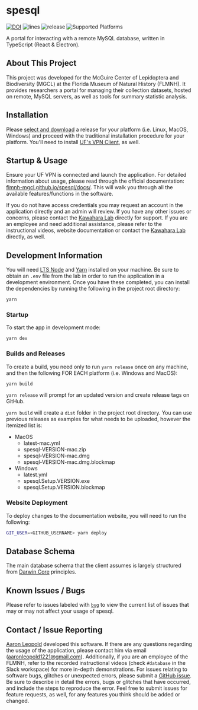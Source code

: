 # spesql

[![DOI](https://zenodo.org/badge/226447097.svg)](https://zenodo.org/badge/latestdoi/226447097) ![lines](https://img.shields.io/tokei/lines/github/FLMNH-MGCL/spesql?color=orange&label=Total%20Lines) ![release](https://img.shields.io/github/v/release/FLMNH-MGCL/spesql?color=green&include_prereleases&label=Latest%20Release) ![Supported Platforms](https://camo.githubusercontent.com/a50c47295f350646d08f2e1ccd797ceca3840e52/68747470733a2f2f696d672e736869656c64732e696f2f62616467652f706c6174666f726d2d6d61634f5325323025374325323057696e646f77732532302537432532304c696e75782d6c69676874677265792e737667)

A portal for interacting with a remote MySQL database, written in TypeScript (React & Electron).

## About This Project

This project was developed for the McGuire Center of Lepidoptera and Biodiversity (MGCL) at the Florida Museum of Natural History (FLMNH). It provides researchers a portal for managing their collection datasets, hosted on remote, MySQL servers, as well as tools for summary statistic analysis.

## Installation

Please <a href="https://github.com/FLMNH-MGCL/spesql/releases" target='_blank'>select and download</a> a release for your platform (i.e. Linux, MacOS, Windows) and proceed with the traditional installation procedure for your platform. You'll need to install [UF's VPN Client](https://net-services.ufl.edu/provided-services/vpn/clients/), as well.

## Startup & Usage

Ensure your UF VPN is connected and launch the application. For detailed information about usage, please read through the official documentation: [flmnh-mgcl.github.io/spesql/docs/](https://flmnh-mgcl.github.io/spesql/docs/). This will walk you through all the available features/functions in the software.

If you do not have access credentials you may request an account in the application directly and an admin will review. If you have any other issues or concerns, please contact the <a href='https://www.floridamuseum.ufl.edu/kawahara-lab/contact/' target='_blank'>Kawahara Lab</a> directly for support. If you are an employee and need additional assistance, please refer to the instructional videos, website documentation or contact the <a href='https://www.floridamuseum.ufl.edu/kawahara-lab/contact/' target='_blank'>Kawahara Lab</a> directly, as well.

## Development Information

You will need [LTS Node](https://nodejs.org/en/download/) and [Yarn](https://classic.yarnpkg.com/en/docs/install/) installed on your machine. Be sure to obtain an `.env` file from the lab in order to run the application in a development environment. Once you have these completed, you can install the dependencies by running the following in the project root directory:

```bash
yarn
```

### Startup

To start the app in development mode:

```bash
yarn dev
```

### Builds and Releases

To create a build, you need only to run `yarn release` once on any machine, and then the following FOR EACH platform (i.e. Windows and MacOS):

```bash
yarn build
```

`yarn release` will prompt for an updated version and create release tags on GitHub.

`yarn build` will create a `dist` folder in the project root directory. You can use previous releases as examples for what needs to be uploaded, however the itemized list is:

- MacOS
  - latest-mac.yml
  - spesql-VERSION-mac.zip
  - spesql-VERSION-mac.dmg
  - spesql-VERSION-mac.dmg.blockmap
- Windows
  - latest.yml
  - spesql.Setup.VERSION.exe
  - spesql.Setup.VERSION.blockmap

### Website Deployment

To deploy changes to the documentation website, you will need to run the following:

```bash
GIT_USER=<GITHUB_USERNAME> yarn deploy
```

## Database Schema

The main database schema that the client assumes is largely structured from [Darwin Core](https://dwc.tdwg.org/terms/) principles.

## Known Issues / Bugs

Please refer to issues labeled with [`bug`](https://github.com/FLMNH-MGCL/spesql/issues?q=is%3Aissue+is%3Aopen+label%3Abug) to view the current list of issues that may or may not affect your usage of spesql.

## Contact / Issue Reporting

<a href='http://www.aaronbleopold.com' target="_blank">Aaron Leopold</a> developed this software. If there are any questions regarding the usage of the application, please contact him via email (aaronleopold1221@gmail.com). Additionally, if you are an employee of the FLMNH, refer to the recorded instructional videos (check `#database` in the Slack workspace) for more in-depth demonstrations. For issues relating to software bugs, glitches or unexpected errors, please submit a <a href='https://github.com/FLMNH-MGCL/spesql/issues/new/choose' target="_blank">GitHub issue</a>. Be sure to describe in
detail the errors, bugs or glitches that have occurred, and include the steps to reproduce the error. Feel free to submit issues for feature requests, as well, for any features you think should be added or changed.
